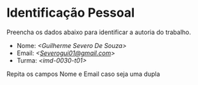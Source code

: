 # Identificação Pessoal

Preencha os dados abaixo para identificar a autoria do trabalho.

- Nome: *\<Guilherme Severo De Souza>*
- Email: *\<Severogui01@gmail.com>*
- Turma: *\<imd-0030-t01>*

Repita os campos Nome e Email caso seja uma dupla
